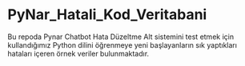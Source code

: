 # PyNar_Hatali_Kod_Veritabani
Bu repoda Pynar Chatbot Hata Düzeltme Alt sistemini test etmek için kullandığımız Python dilini öğrenmeye yeni başlayanların sık yaptıkları hataları içeren örnek veriler bulunmaktadır. 
